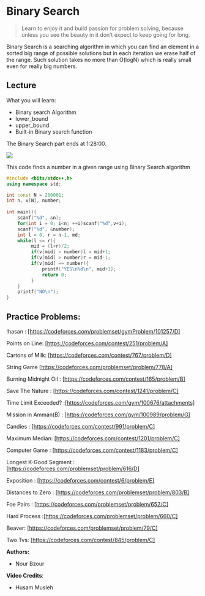 # Binary Search

> Learn to enjoy it and build passion for problem solving, because unless you see the beauty in it don’t expect to keep going for long.

Binary Search is a searching algorithm in which you can find an element in a sorted big range of possible solutions but in each iteration we erase half of the range. 
Such solution takes no more than O(logN) which is really small even for really big numbers.

## Lecture 

What you will learn:
- Binary search Algorithm
- lower_bound
- upper_bound
- Built-in Binary search function

The Binary Search part ends at 1:28:00.

[![](https://img.youtube.com/vi/C--fpya1vBw/0.jpg)](https://www.youtube.com/watch?v=C--fpya1vBw)

This code finds a number in a given range using Binary Search algorithm
```cpp
#include <bits/stdc++.h>
using namespace std;

int const N = 200001;
int n, v[N], number;
 
int main(){
	scanf("%d", &n);
	for(int i = 0; i<n; ++i)scanf("%d",v+i);
	scanf("%d", &number);
	int l = 0, r = n-1, md;
	while(l <= r){
		 mid = (l+r)/2;
		 if(v[mid] < number)l = mid+1;
		 if(v[mid] > number)r = mid-1;
		 if(v[mid] == number){
		 	 printf("YES\n%d\n", mid+1);
		 	 return 0;
		 }
	}
	printf("NO\n");
}
```

## Practice Problems:

!hasan : [https://codeforces.com/problemset/gymProblem/101257/D]

Points on Line:  [https://codeforces.com/contest/251/problem/A]

Cartons of Milk: [https://codeforces.com/contest/767/problem/D]

String Game [https://codeforces.com/problemset/problem/778/A]

Burning Midnight Oil : [https://codeforces.com/contest/165/problem/B]

Save The Nature : [https://codeforces.com/contest/1241/problem/C]

Time Limit Exceeded? :[https://codeforces.com/gym/100676/attachments]

Mission in Amman(B) : [https://codeforces.com/gym/100989/problem/G]

Candies : [https://codeforces.com/contest/991/problem/C]

Maximum Median: [https://codeforces.com/contest/1201/problem/C]

Computer Game : [https://codeforces.com/contest/1183/problem/C]

Longest K-Good Segment : [https://codeforces.com/problemset/problem/616/D]

Exposition : [https://codeforces.com/contest/6/problem/E]

Distances to Zero : [https://codeforces.com/problemset/problem/803/B]

Foe Pairs : [https://codeforces.com/problemset/problem/652/C]

Hard Process :[https://codeforces.com/problemset/problem/660/C]

Beaver: [https://codeforces.com/problemset/problem/79/C]

Two Tvs: [https://codeforces.com/contest/845/problem/C]

**Authors:**
* Nour Bzour

**Video Credits**:
* Husam Musleh